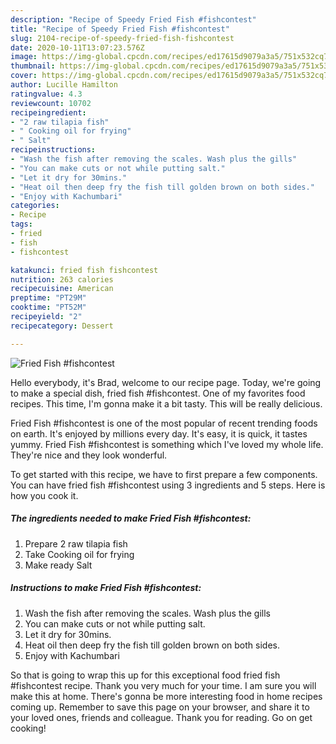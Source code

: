 ```yaml
---
description: "Recipe of Speedy Fried Fish #fishcontest"
title: "Recipe of Speedy Fried Fish #fishcontest"
slug: 2104-recipe-of-speedy-fried-fish-fishcontest
date: 2020-10-11T13:07:23.576Z
image: https://img-global.cpcdn.com/recipes/ed17615d9079a3a5/751x532cq70/fried-fish-fishcontest-recipe-main-photo.jpg
thumbnail: https://img-global.cpcdn.com/recipes/ed17615d9079a3a5/751x532cq70/fried-fish-fishcontest-recipe-main-photo.jpg
cover: https://img-global.cpcdn.com/recipes/ed17615d9079a3a5/751x532cq70/fried-fish-fishcontest-recipe-main-photo.jpg
author: Lucille Hamilton
ratingvalue: 4.3
reviewcount: 10702
recipeingredient:
- "2 raw tilapia fish"
- " Cooking oil for frying"
- " Salt"
recipeinstructions:
- "Wash the fish after removing the scales. Wash plus the gills"
- "You can make cuts or not while putting salt."
- "Let it dry for 30mins."
- "Heat oil then deep fry the fish till golden brown on both sides."
- "Enjoy with Kachumbari"
categories:
- Recipe
tags:
- fried
- fish
- fishcontest

katakunci: fried fish fishcontest 
nutrition: 263 calories
recipecuisine: American
preptime: "PT29M"
cooktime: "PT52M"
recipeyield: "2"
recipecategory: Dessert

---
```



![Fried Fish #fishcontest](https://img-global.cpcdn.com/recipes/ed17615d9079a3a5/751x532cq70/fried-fish-fishcontest-recipe-main-photo.jpg)

Hello everybody, it's Brad, welcome to our recipe page. Today, we're going to make a special dish, fried fish #fishcontest. One of my favorites food recipes. This time, I'm gonna make it a bit tasty. This will be really delicious.



Fried Fish #fishcontest is one of the most popular of recent trending foods on earth. It's enjoyed by millions every day. It's easy, it is quick, it tastes yummy. Fried Fish #fishcontest is something which I've loved my whole life. They're nice and they look wonderful.


To get started with this recipe, we have to first prepare a few components. You can have fried fish #fishcontest using 3 ingredients and 5 steps. Here is how you cook it.

<!--inarticleads1-->

##### The ingredients needed to make Fried Fish #fishcontest:

1. Prepare 2 raw tilapia fish
1. Take  Cooking oil for frying
1. Make ready  Salt




<!--inarticleads2-->

##### Instructions to make Fried Fish #fishcontest:

1. Wash the fish after removing the scales. Wash plus the gills
1. You can make cuts or not while putting salt.
1. Let it dry for 30mins.
1. Heat oil then deep fry the fish till golden brown on both sides.
1. Enjoy with Kachumbari




So that is going to wrap this up for this exceptional food fried fish #fishcontest recipe. Thank you very much for your time. I am sure you will make this at home. There's gonna be more interesting food in home recipes coming up. Remember to save this page on your browser, and share it to your loved ones, friends and colleague. Thank you for reading. Go on get cooking!
